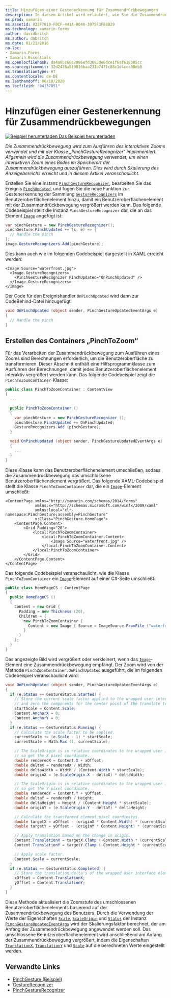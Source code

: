 ```yaml
---
title: Hinzufügen einer Gestenerkennung für Zusammendrückbewegungen
description: In diesem Artikel wird erläutert, wie Sie die Zusammendrückbewegung verwenden, um den interaktiven Zoom eines Bildes an der Position der Zusammendrückbewegung auszuführen.
ms.prod: xamarin
ms.assetid: 832F7810-F0CF-441A-B04A-3975F3FB8B29
ms.technology: xamarin-forms
author: davidbritch
ms.author: dabritch
ms.date: 01/21/2016
no-loc:
- Xamarin.Forms
- Xamarin.Essentials
ms.openlocfilehash: da4a8bc66a7986efd3683de6dce1f6af618b85cc
ms.sourcegitcommit: 32d2476a5f9016baa231b7471c88c1d4ccc08eb8
ms.translationtype: HT
ms.contentlocale: de-DE
ms.lasthandoff: 06/18/2020
ms.locfileid: "84137851"
---
```

# <a name="adding-a-pinch-gesture-recognizer"></a>Hinzufügen einer Gestenerkennung für Zusammendrückbewegungen

[![Beispiel herunterladen](~/media/shared/download.png) Das Beispiel herunterladen](https://docs.microsoft.com/samples/xamarin/xamarin-forms-samples/workingwithgestures-pinchgesture)

_Die Zusammendrückbewegung wird zum Ausführen des interaktiven Zooms verwendet und mit der Klasse „PinchGestureRecognizer“ implementiert. Allgemein wird die Zusammendrückbewegung verwendet, um einen interaktiven Zoom eines Bildes im Speicherort der Zusammendrückbewegung auszuführen. Dies wird durch Skalierung des Anzeigebereichs erreicht und in diesem Artikel veranschaulicht._

Erstellen Sie eine Instanz [`PinchGestureRecognizer`](xref:Xamarin.Forms.PinchGestureRecognizer), bearbeiten Sie das Ereignis [`PinchUpdated`](xref:Xamarin.Forms.PinchGestureRecognizer.PinchUpdated), und fügen Sie die neue Funktion zur Gestenerkennung der Sammlung [`GestureRecognizers`](xref:Xamarin.Forms.View.GestureRecognizers) im Benutzeroberflächenelement hinzu, damit ein Benutzeroberflächenelement mit der Zusammendrückbewegung vergrößert werden kann. Das folgende Codebeispiel stellt die Instanz `PinchGestureRecognizer` dar, die an das Element [`Image`](xref:Xamarin.Forms.Image) angefügt ist:

```csharp
var pinchGesture = new PinchGestureRecognizer();
pinchGesture.PinchUpdated += (s, e) => {
  // Handle the pinch
};
image.GestureRecognizers.Add(pinchGesture);
```

Dies kann auch wie im folgenden Codebeispiel dargestellt in XAML erreicht werden:

```xaml
<Image Source="waterfront.jpg">
  <Image.GestureRecognizers>
    <PinchGestureRecognizer PinchUpdated="OnPinchUpdated" />
  </Image.GestureRecognizers>
</Image>
```

Der Code für den Ereignishandler `OnPinchUpdated` wird dann zur CodeBehind-Datei hinzugefügt:

```csharp
void OnPinchUpdated (object sender, PinchGestureUpdatedEventArgs e)
{
  // Handle the pinch
}
```

## <a name="creating-a-pinchtozoom-container"></a>Erstellen des Containers „PinchToZoom“

Für das Verarbeiten der Zusammendrückbewegung zum Ausführen eines Zooms sind Berechnungen erforderlich, um die Benutzeroberfläche zu transformieren. Dieser Abschnitt enthält eine Hilfsprogrammklasse zum Ausführen der Berechnungen, damit jedes Benutzeroberflächenelement interaktiv vergrößert werden kann. Das folgende Codebeispiel zeigt die `PinchToZoomContainer`-Klasse:

```csharp
public class PinchToZoomContainer : ContentView
{
  ...

  public PinchToZoomContainer ()
  {
    var pinchGesture = new PinchGestureRecognizer ();
    pinchGesture.PinchUpdated += OnPinchUpdated;
    GestureRecognizers.Add (pinchGesture);
  }

  void OnPinchUpdated (object sender, PinchGestureUpdatedEventArgs e)
  {
    ...
  }
}
```

Diese Klasse kann das Benutzeroberflächenelement umschließen, sodass die Zusammendrückbewegung das umschlossene Benutzeroberflächenelement vergrößert. Das folgende XAML-Codebeispiel stellt die Klasse `PinchToZoomContainer` dar, die ein [`Image`](xref:Xamarin.Forms.Image)-Element umschließt:

```xaml
<ContentPage xmlns="http://xamarin.com/schemas/2014/forms"
             xmlns:x="http://schemas.microsoft.com/winfx/2009/xaml"
             xmlns:local="clr-namespace:PinchGesture;assembly=PinchGesture"
             x:Class="PinchGesture.HomePage">
    <ContentPage.Content>
        <Grid Padding="20">
            <local:PinchToZoomContainer>
                <local:PinchToZoomContainer.Content>
                    <Image Source="waterfront.jpg" />
                </local:PinchToZoomContainer.Content>
            </local:PinchToZoomContainer>
        </Grid>
    </ContentPage.Content>
</ContentPage>
```

Das folgende Codebeispiel veranschaulicht, wie die Klasse `PinchToZoomContainer` ein [`Image`](xref:Xamarin.Forms.Image)-Element auf einer C#-Seite umschließt:

```csharp
public class HomePageCS : ContentPage
{
  public HomePageCS ()
  {
    Content = new Grid {
      Padding = new Thickness (20),
      Children = {
        new PinchToZoomContainer {
          Content = new Image { Source = ImageSource.FromFile ("waterfront.jpg") }
        }
      }
    };
  }
}
```

Das angezeigte Bild wird vergrößert oder verkleinert, wenn das [`Image`](xref:Xamarin.Forms.Image)-Element eine Zusammendrückbewegung empfängt. Der Zoom wird von der Methode `PinchZoomContainer.OnPinchUpdated` ausgeführt, die im folgenden Codebeispiel veranschaulicht wird:

```csharp
void OnPinchUpdated (object sender, PinchGestureUpdatedEventArgs e)
{
  if (e.Status == GestureStatus.Started) {
    // Store the current scale factor applied to the wrapped user interface element,
    // and zero the components for the center point of the translate transform.
    startScale = Content.Scale;
    Content.AnchorX = 0;
    Content.AnchorY = 0;
  }
  if (e.Status == GestureStatus.Running) {
    // Calculate the scale factor to be applied.
    currentScale += (e.Scale - 1) * startScale;
    currentScale = Math.Max (1, currentScale);

    // The ScaleOrigin is in relative coordinates to the wrapped user interface element,
    // so get the X pixel coordinate.
    double renderedX = Content.X + xOffset;
    double deltaX = renderedX / Width;
    double deltaWidth = Width / (Content.Width * startScale);
    double originX = (e.ScaleOrigin.X - deltaX) * deltaWidth;

    // The ScaleOrigin is in relative coordinates to the wrapped user interface element,
    // so get the Y pixel coordinate.
    double renderedY = Content.Y + yOffset;
    double deltaY = renderedY / Height;
    double deltaHeight = Height / (Content.Height * startScale);
    double originY = (e.ScaleOrigin.Y - deltaY) * deltaHeight;

    // Calculate the transformed element pixel coordinates.
    double targetX = xOffset - (originX * Content.Width) * (currentScale - startScale);
    double targetY = yOffset - (originY * Content.Height) * (currentScale - startScale);

    // Apply translation based on the change in origin.
    Content.TranslationX = targetX.Clamp (-Content.Width * (currentScale - 1), 0);
    Content.TranslationY = targetY.Clamp (-Content.Height * (currentScale - 1), 0);

    // Apply scale factor.
    Content.Scale = currentScale;
  }
  if (e.Status == GestureStatus.Completed) {
    // Store the translation delta's of the wrapped user interface element.
    xOffset = Content.TranslationX;
    yOffset = Content.TranslationY;
  }
}
```

Diese Methode aktualisiert die Zoomstufe des umschlossenen Benutzeroberflächenelements basierend auf der Zusammendrückbewegung des Benutzers. Durch die Verwendung der Werte der Eigenschaften [`Scale`](xref:Xamarin.Forms.PinchGestureUpdatedEventArgs.Scale), [`ScaleOrigin`](xref:Xamarin.Forms.PinchGestureUpdatedEventArgs.ScaleOrigin) und [`Status`](xref:Xamarin.Forms.PinchGestureUpdatedEventArgs.Status) der Instanz [`PinchGestureUpdatedEventArgs`](xref:Xamarin.Forms.PinchGestureUpdatedEventArgs) wird der Skalierungsfaktor berechnet, der am Anfang der Zusammendrückbewegung angewendet werden soll. Das umschlossene Benutzeroberflächenelement wird anschließend am Anfang der Zusammendrückbewegung vergrößert, indem die Eigenschaften [`TranslationX`](xref:Xamarin.Forms.VisualElement.TranslationX), [`TranslationY`](xref:Xamarin.Forms.VisualElement.TranslationY) und [`Scale`](xref:Xamarin.Forms.VisualElement.Scale) auf die berechneten Werte eingestellt werden.

## <a name="related-links"></a>Verwandte Links

- [PinchGesture (Beispiel)](https://docs.microsoft.com/samples/xamarin/xamarin-forms-samples/workingwithgestures-pinchgesture)
- [GestureRecognizer](xref:Xamarin.Forms.GestureRecognizer)
- [PinchGestureRecognizer](xref:Xamarin.Forms.PinchGestureRecognizer)
